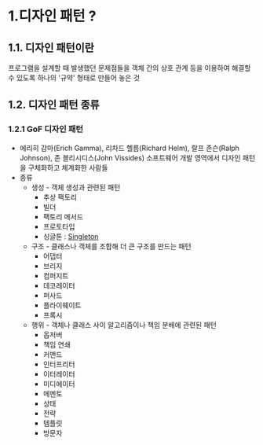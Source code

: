 1.디자인 패턴 ?
====
1.1. 디자인 패턴이란
-
프로그램을 설계할 때 발생했던 문제점들을 객체 간의 상호 관계 등을 이용하여 해결할 수 있도록 하나의 '규약' 형태로 만들어 놓은 것  

1.2. 디자인 패턴 종류
-
### 1.2.1 GoF 디자인 패턴
- 에리히 감마(Erich Gamma), 리차드 헬름(Richard Helm), 랄프 존슨(Ralph Johnson), 존 블리시디스(John Vissides) 소프트웨어 개발 영역에서 디자인 패턴을 구체화하고 체계화한 사람들
- 종류
  - 생성 - 객체 생성과 관련된 패턴
    - 추상 팩토리
    - 빌더
    - 팩토리 메서드
    - 프로토타입
    - 싱글톤 : [Singleton](Singleton.md)
  - 구조 - 클래스나 객체를 조합해 더 큰 구조를 만드는 패턴
    - 어댑터
    - 브리지
    - 컴퍼지트
    - 데코레이터
    - 퍼사드
    - 플라이웨이트
    - 프록시
  - 행위 - 객체나 클래스 사이 알고리즘이나 책임 분배에 관련된 패턴
    - 옵저버
    - 책임 연쇄
    - 커맨드
    - 인터프리터
    - 이터레이터
    - 미디에이터
    - 메멘토
    - 상태
    - 전략
    - 템플릿
    - 방문자
